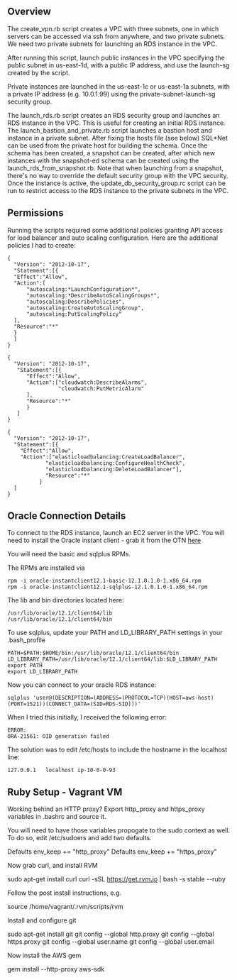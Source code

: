 Overview
-----------------

The create_vpn.rb script creates a VPC with three subnets, one in which
servers can be accessed via ssh from anywhere, and two private subnets. We
need two private subnets for launching an RDS instance in the VPC.

After running this script, launch public instances in the VPC specifying the
public subnet in us-east-1d, with a public IP address, and use the
launch-sg created by the script.

Private instances are launched in the us-east-1c or us-east-1a subnets, with a private
IP address (e.g. 10.0.1.99) using the private-subnet-launch-sg security
group.

The launch_rds.rb script creates an RDS security group and launches an
RDS instance in the VPC. This is useful for creating an initial RDS instance.
The launch_bastion_and_private.rb script launches a bastion host and
instance in a private subnet. After fixing the hosts file (see below) SQL*Net
can be used from the private host for building the schema. Once the schema
has been created, a snapshot can be created, after which new instances with the
snapshot-ed schema can be created using the launch_rds_from_snapshot.rb. Note
that when launching from a snapshot, there's no way to override the default
security group with the VPC security. Once the instance is active,
the update_db_security_group.rc script can be run to restrict access to the RDS
instance to the private subnets in the VPC.

Permissions
----------------

Running the scripts required some additional policies granting API access
for load balancer and auto scaling configuration. Here are the
additional policies I had to create:

    {
      "Version": "2012-10-17",
      "Statement":[{
      "Effect":"Allow",
      "Action":[
          "autoscaling:*LaunchConfiguration*",
          "autoscaling:*DescribeAutoScalingGroups*",
          "autoscaling:DescribePolicies",
          "autoscaling:CreateAutoScalingGroup",
          "autoscaling:PutScalingPolicy"
      ],
      "Resource":"*"
      }
      ]
    }

    {
      "Version": "2012-10-17",
       "Statement":[{
          "Effect":"Allow",
          "Action":["cloudwatch:DescribeAlarms",
                    "cloudwatch:PutMetricAlarm"
          ],
          "Resource":"*"
          }  
       ]
    }

    {
      "Version": "2012-10-17",
      "Statement":[{
        "Effect":"Allow",
        "Action":["elasticloadbalancing:CreateLoadBalancer",
                "elasticloadbalancing:ConfigureHealthCheck",
                "elasticloadbalancing:DeleteLoadBalancer"],
                "Resource":"*"
              }  
      ]
    }  




Oracle Connection Details
-----------------------------

To connect to the RDS instance, launch an EC2 server in the VPC. You will need to install the Oracle instant
client - grab it from the OTN [here](http://www.oracle.com/technetwork/topics/linuxx86-64soft-092277.html)

You will need the basic and sqlplus RPMs.

The RPMs are installed via

    rpm -i oracle-instantclient12.1-basic-12.1.0.1.0-1.x86_64.rpm
    rpm -i oracle-instantclient12.1-sqlplus-12.1.0.1.0-1.x86_64.rpm

The lib and bin directories located here:

    /usr/lib/oracle/12.1/client64/lib
    /usr/lib/oracle/12.1/client64/bin

To use sqlplus, update your PATH and LD_LIBRARY_PATH settings in your .bash_profile

    PATH=$PATH:$HOME/bin:/usr/lib/oracle/12.1/client64/bin
    LD_LIBRARY_PATH=/usr/lib/oracle/12.1/client64/lib:$LD_LIBRARY_PATH
    export PATH
    export LD_LIBRARY_PATH

Now you can connect to your oracle RDS instance:

    sqlplus 'user@(DESCRIPTION=(ADDRESS=(PROTOCOL=TCP)(HOST=aws-host)(PORT=1521))(CONNECT_DATA=(SID=RDS-SID)))'

When I tried this initially, I received the following error:

    ERROR:
    ORA-21561: OID generation failed

The solution was to edit /etc/hosts to include the hostname in the localhost line:

    127.0.0.1   localhost ip-10-0-0-93


Ruby Setup - Vagrant VM
--------------------------

Working behind an HTTP proxy? Export http_proxy and https_proxy variables in
.bashrc and source it.

You will need to have those variables propogate to the sudo context as well. To
do so, edit /etc/sudoers and add two defaults.

  Defaults  env_keep += "http_proxy"
  Defaults  env_keep += "https_proxy"

Now grab curl, and install RVM

  sudo apt-get install curl
  curl -sSL https://get.rvm.io | bash -s stable --ruby

Follow the post install instructions, e.g.

  source /home/vagrant/.rvm/scripts/rvm

Install and configure git

  sudo apt-get install git
  git config --global http.proxy <proxy-url>
  git config --global https.proxy <proxy-url>
  git config --global user.name <user name>
  git config --global user.email <email>



Now install the AWS gem

  gem install --http-proxy <proxy-url-and-port> aws-sdk

